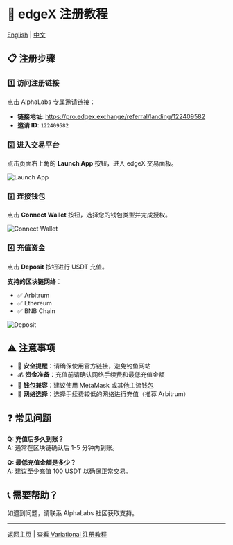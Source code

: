 # 📝 edgeX 注册教程

[English](./README-EN.md) | [中文](./README.md)

## 📋 注册步骤

### 1️⃣ 访问注册链接

点击 AlphaLabs 专属邀请链接：
- **链接地址**: https://pro.edgex.exchange/referral/landing/122409582
- **邀请 ID**: `122409582`

### 2️⃣ 进入交易平台

点击页面右上角的 **Launch App** 按钮，进入 edgeX 交易面板。

![Launch App](https://sgp1.vultrobjects.com/wiki/uploads/bbf2a821-d68d-444a-80b6-f89ed1274b3e/202fe8da-c06e-4235-8081-3182bc65b3c5/image.png?X-Amz-Algorithm=AWS4-HMAC-SHA256&X-Amz-Content-Sha256=UNSIGNED-PAYLOAD&X-Amz-Credential=V0NP6BKHQNBPEKUVH3M0/20250813/sgp1/s3/aws4_request&X-Amz-Date=20250813T052653Z&X-Amz-Expires=300&X-Amz-Signature=71f6b2554020819c2e04b99a1d802cb7cfa6c436099aa783eb1b30061ac89d00&X-Amz-SignedHeaders=host&x-amz-checksum-mode=ENABLED&x-id=GetObject)

### 3️⃣ 连接钱包

点击 **Connect Wallet** 按钮，选择您的钱包类型并完成授权。

![Connect Wallet](https://sgp1.vultrobjects.com/wiki/uploads/bbf2a821-d68d-444a-80b6-f89ed1274b3e/5d79985a-b743-4250-8346-98221855e66b/image.png?X-Amz-Algorithm=AWS4-HMAC-SHA256&X-Amz-Content-Sha256=UNSIGNED-PAYLOAD&X-Amz-Credential=V0NP6BKHQNBPEKUVH3M0%2F20250813%2Fsgp1%2Fs3%2Faws4_request&X-Amz-Date=20250813T052743Z&X-Amz-Expires=300&X-Amz-Signature=50eefeaad2cdd04574b5eba6361e12ec275688646f58ccfe62bc733564fd3a22&X-Amz-SignedHeaders=host&x-amz-checksum-mode=ENABLED&x-id=GetObject)

### 4️⃣ 充值资金

点击 **Deposit** 按钮进行 USDT 充值。

**支持的区块链网络**：
- ✅ Arbitrum
- ✅ Ethereum
- ✅ BNB Chain

![Deposit](https://sgp1.vultrobjects.com/wiki/uploads/bbf2a821-d68d-444a-80b6-f89ed1274b3e/0c817f32-38e3-4bfe-abe8-341b4bd67e4a/image.png?X-Amz-Algorithm=AWS4-HMAC-SHA256&X-Amz-Content-Sha256=UNSIGNED-PAYLOAD&X-Amz-Credential=V0NP6BKHQNBPEKUVH3M0%2F20250813%2Fsgp1%2Fs3%2Faws4_request&X-Amz-Date=20250813T052759Z&X-Amz-Expires=300&X-Amz-Signature=4b399c704216b88c8800e752770a0ac6ca12e65a70bd22f74f28590675d03496&X-Amz-SignedHeaders=host&x-amz-checksum-mode=ENABLED&x-id=GetObject)

## ⚠️ 注意事项

- 🔐 **安全提醒**：请确保使用官方链接，避免钓鱼网站
- 💰 **资金准备**：充值前请确认网络手续费和最低充值金额
- 📱 **钱包兼容**：建议使用 MetaMask 或其他主流钱包
- 🔄 **网络选择**：选择手续费较低的网络进行充值（推荐 Arbitrum）

## ❓ 常见问题

**Q: 充值后多久到账？**  
A: 通常在区块链确认后 1-5 分钟内到账。

**Q: 最低充值金额是多少？**  
A: 建议至少充值 100 USDT 以确保正常交易。

## 📞 需要帮助？

如遇到问题，请联系 AlphaLabs 社区获取支持。

---

[返回主页](./README.md) | [查看 Variational 注册教程](./Variational-registration.md)